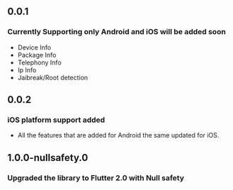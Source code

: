 ## 0.0.1

### Currently Supporting only Android and iOS will be added soon

* Device Info
* Package Info
* Telephony Info
* Ip Info
* Jaibreak/Root detection

## 0.0.2

### iOS platform support added

* All the features that are added for Android the same updated for iOS.

## 1.0.0-nullsafety.0

### Upgraded the library to Flutter 2.0 with Null safety